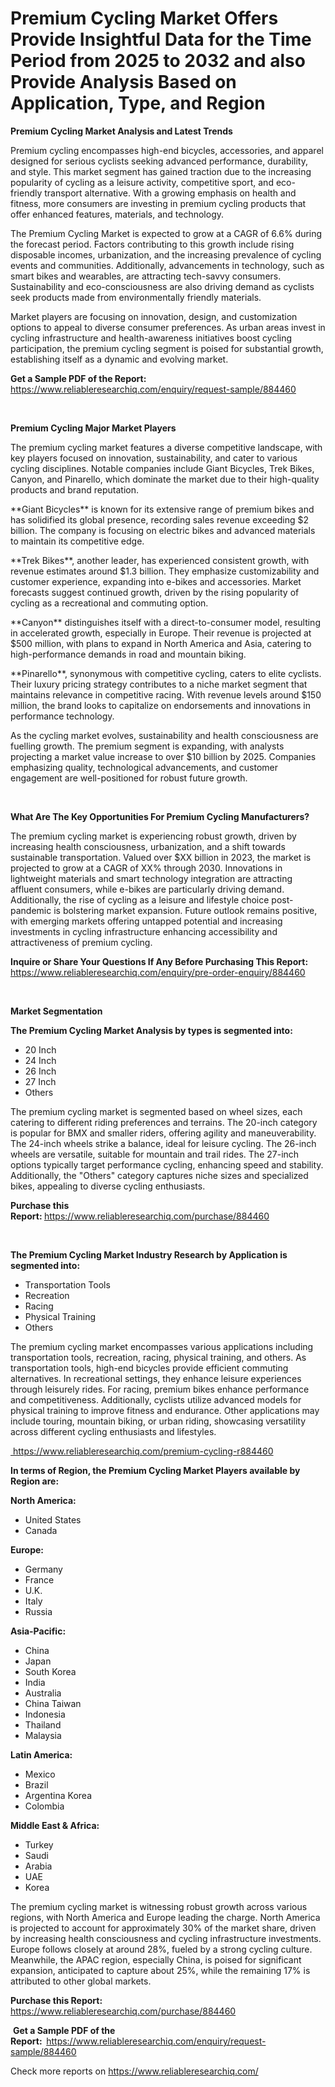 <p><h1>Premium Cycling Market Offers Provide Insightful Data for the Time Period from 2025 to 2032 and also Provide Analysis Based on Application, Type, and Region</h1></p><p><strong>Premium Cycling Market Analysis and Latest Trends</strong></p>
<p><p>Premium cycling encompasses high-end bicycles, accessories, and apparel designed for serious cyclists seeking advanced performance, durability, and style. This market segment has gained traction due to the increasing popularity of cycling as a leisure activity, competitive sport, and eco-friendly transport alternative. With a growing emphasis on health and fitness, more consumers are investing in premium cycling products that offer enhanced features, materials, and technology.</p><p>The Premium Cycling Market is expected to grow at a CAGR of 6.6% during the forecast period. Factors contributing to this growth include rising disposable incomes, urbanization, and the increasing prevalence of cycling events and communities. Additionally, advancements in technology, such as smart bikes and wearables, are attracting tech-savvy consumers. Sustainability and eco-consciousness are also driving demand as cyclists seek products made from environmentally friendly materials.</p><p>Market players are focusing on innovation, design, and customization options to appeal to diverse consumer preferences. As urban areas invest in cycling infrastructure and health-awareness initiatives boost cycling participation, the premium cycling segment is poised for substantial growth, establishing itself as a dynamic and evolving market.</p></p>
<p><strong>Get a Sample PDF of the Report:&nbsp;</strong> <a href="https://www.reliableresearchiq.com/enquiry/request-sample/884460?utm_campaign=2336&utm_medium=2&utm_source=Github&utm_content=ia&utm_term=04042025&utm_id=premium-cycling">https://www.reliableresearchiq.com/enquiry/request-sample/884460</a></p>
<p>&nbsp;</p>
<p><strong>Premium Cycling Major Market Players</strong></p>
<p><p>The premium cycling market features a diverse competitive landscape, with key players focused on innovation, sustainability, and cater to various cycling disciplines. Notable companies include Giant Bicycles, Trek Bikes, Canyon, and Pinarello, which dominate the market due to their high-quality products and brand reputation.</p><p>**Giant Bicycles** is known for its extensive range of premium bikes and has solidified its global presence, recording sales revenue exceeding $2 billion. The company is focusing on electric bikes and advanced materials to maintain its competitive edge.</p><p>**Trek Bikes**, another leader, has experienced consistent growth, with revenue estimates around $1.3 billion. They emphasize customizability and customer experience, expanding into e-bikes and accessories. Market forecasts suggest continued growth, driven by the rising popularity of cycling as a recreational and commuting option.</p><p>**Canyon** distinguishes itself with a direct-to-consumer model, resulting in accelerated growth, especially in Europe. Their revenue is projected at $500 million, with plans to expand in North America and Asia, catering to high-performance demands in road and mountain biking.</p><p>**Pinarello**, synonymous with competitive cycling, caters to elite cyclists. Their luxury pricing strategy contributes to a niche market segment that maintains relevance in competitive racing. With revenue levels around $150 million, the brand looks to capitalize on endorsements and innovations in performance technology.</p><p>As the cycling market evolves, sustainability and health consciousness are fuelling growth. The premium segment is expanding, with analysts projecting a market value increase to over $10 billion by 2025. Companies emphasizing quality, technological advancements, and customer engagement are well-positioned for robust future growth.</p></p>
<p>&nbsp;</p>
<p><strong>What Are The Key Opportunities For Premium Cycling Manufacturers?</strong></p>
<p><p>The premium cycling market is experiencing robust growth, driven by increasing health consciousness, urbanization, and a shift towards sustainable transportation. Valued over $XX billion in 2023, the market is projected to grow at a CAGR of XX% through 2030. Innovations in lightweight materials and smart technology integration are attracting affluent consumers, while e-bikes are particularly driving demand. Additionally, the rise of cycling as a leisure and lifestyle choice post-pandemic is bolstering market expansion. Future outlook remains positive, with emerging markets offering untapped potential and increasing investments in cycling infrastructure enhancing accessibility and attractiveness of premium cycling.</p></p>
<p><strong>Inquire or Share Your Questions If Any Before Purchasing This Report:</strong> <a href="https://www.reliableresearchiq.com/enquiry/pre-order-enquiry/884460?utm_campaign=2336&utm_medium=2&utm_source=Github&utm_content=ia&utm_term=04042025&utm_id=premium-cycling">https://www.reliableresearchiq.com/enquiry/pre-order-enquiry/884460</a></p>
<p>&nbsp;</p>
<p><strong>Market Segmentation</strong></p>
<p><strong>The Premium Cycling Market Analysis by types is segmented into:</strong></p>
<p><ul><li>20 Inch</li><li>24 Inch</li><li>26 Inch</li><li>27 Inch</li><li>Others</li></ul></p>
<p><p>The premium cycling market is segmented based on wheel sizes, each catering to different riding preferences and terrains. The 20-inch category is popular for BMX and smaller riders, offering agility and maneuverability. The 24-inch wheels strike a balance, ideal for leisure cycling. The 26-inch wheels are versatile, suitable for mountain and trail rides. The 27-inch options typically target performance cycling, enhancing speed and stability. Additionally, the "Others" category captures niche sizes and specialized bikes, appealing to diverse cycling enthusiasts.</p></p>
<p><strong>Purchase this Report:&nbsp;</strong><a href="https://www.reliableresearchiq.com/purchase/884460?utm_campaign=2336&utm_medium=2&utm_source=Github&utm_content=ia&utm_term=04042025&utm_id=premium-cycling">https://www.reliableresearchiq.com/purchase/884460</a></p>
<p>&nbsp;</p>
<p><strong>The Premium Cycling Market Industry Research by Application is segmented into:</strong></p>
<p><ul><li>Transportation Tools</li><li>Recreation</li><li>Racing</li><li>Physical Training</li><li>Others</li></ul></p>
<p><p>The premium cycling market encompasses various applications including transportation tools, recreation, racing, physical training, and others. As transportation tools, high-end bicycles provide efficient commuting alternatives. In recreational settings, they enhance leisure experiences through leisurely rides. For racing, premium bikes enhance performance and competitiveness. Additionally, cyclists utilize advanced models for physical training to improve fitness and endurance. Other applications may include touring, mountain biking, or urban riding, showcasing versatility across different cycling enthusiasts and lifestyles.</p></p>
<p><a href="https://www.reliableresearchiq.com/premium-cycling-r884460?utm_campaign=2336&utm_medium=2&utm_source=Github&utm_content=ia&utm_term=04042025&utm_id=premium-cycling">&nbsp;https://www.reliableresearchiq.com/premium-cycling-r884460</a></p>
<p><strong>In terms of Region, the Premium Cycling Market Players available by Region are:</strong></p>
<p>
    <p> <strong> North America: </strong>
        <ul>
            <li>United States</li>
            <li>Canada</li>
        </ul>
        </p> 
    <p> <strong> Europe: </strong>
        <ul>
            <li>Germany</li>
            <li>France</li>
            <li>U.K.</li>
            <li>Italy</li>
            <li>Russia</li>
        </ul>
        </p> 
    <p> <strong> Asia-Pacific: </strong>
        <ul>
            <li>China</li>
            <li>Japan</li>
            <li>South Korea</li>
            <li>India</li>
            <li>Australia</li>
            <li>China Taiwan</li>
            <li>Indonesia</li>
            <li>Thailand</li>
            <li>Malaysia</li>
        </ul>
        </p> 
    <p> <strong> Latin America: </strong>
        <ul>
            <li>Mexico</li>
            <li>Brazil</li>
            <li>Argentina Korea</li>
            <li>Colombia</li>
        </ul>
        </p> 
    <p> <strong> Middle East & Africa: </strong>
        <ul>
            <li>Turkey</li>
            <li>Saudi</li>
            <li>Arabia</li>
            <li>UAE</li>
            <li>Korea</li>
        </ul>
    </p>
    </p>
<p><p>The premium cycling market is witnessing robust growth across various regions, with North America and Europe leading the charge. North America is projected to account for approximately 30% of the market share, driven by increasing health consciousness and cycling infrastructure investments. Europe follows closely at around 28%, fueled by a strong cycling culture. Meanwhile, the APAC region, especially China, is poised for significant expansion, anticipated to capture about 25%, while the remaining 17% is attributed to other global markets.</p></p>
<p><strong>Purchase this Report: </strong><a href="https://www.reliableresearchiq.com/purchase/884460?utm_campaign=2336&utm_medium=2&utm_source=Github&utm_content=ia&utm_term=04042025&utm_id=premium-cycling">https://www.reliableresearchiq.com/purchase/884460</a></p>
<p>&nbsp;<strong>Get a Sample PDF of the Report:&nbsp;&nbsp;</strong><a href="https://www.reliableresearchiq.com/enquiry/request-sample/884460?utm_campaign=2336&utm_medium=2&utm_source=Github&utm_content=ia&utm_term=04042025&utm_id=premium-cycling">https://www.reliableresearchiq.com/enquiry/request-sample/884460</a></p>
<p><strong></strong></p>
<p>Check more reports on <a href="https://www.reliableresearchiq.com/?utm_campaign=2336&utm_medium=2&utm_source=Github&utm_content=ia&utm_term=04042025&utm_id=premium-cycling">https://www.reliableresearchiq.com/</a></p>